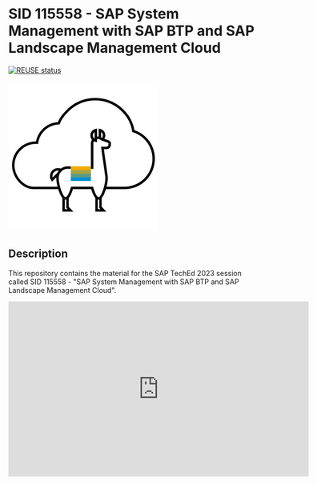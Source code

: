 # SID 115558 - SAP System Management with SAP BTP and SAP Landscape Management Cloud

[![REUSE status](https://api.reuse.software/badge/github.com/SAP-samples/teched2023-XP287v)](https://api.reuse.software/info/github.com/SAP-samples/teched2023-XP287v)

![Lama Cloud](/assets/lama-cloud.png)

## Description

This repository contains the material for the SAP TechEd 2023 session called SID 115558 - "SAP System Management with SAP BTP and SAP Landscape Management Cloud".

<iframe src="https://dam.sap.com/mac/embed/public/vp/a/W1Xcdn2.htm?rc=10&includeSapBrandedWraper=true" frameborder="0" width="600" height="350" allowfullscreen>

## Overview

This session introduces attendees to the cloud solution [SAP Landscape Management Cloud](https://www.sap.com/products/technology-platform/landscape-management.html) and lets participants explore its capabilities. It will walk through the solution at first and afterwards take the next step towards automatisation of SAP operations by combining SAP Landscape Management Cloud with services of SAP Business Technology Platform.

At the end of the session, you will understand how SAP Landscape Management Cloud can support you in automating and optimizing your SAP system management and you will have an idea how to consume its APIs and how to being alerted once unexpected failures in automated tasks occur.

## Requirements

The requirements to follow the exercises in this repository are:

- Having a free SAP-account which you can create at the top right via ![Account icon](/assets/account-icon.png) of [www.sap.com](https://www.sap.com)
- Having a 30 day [free trial account of SAP Landscape Management Cloud](https://www.sap.com/products/technology-platform/landscape-management/trial.html) which takes around 5 minutes to provision
- Having a 90 day [free trial account of SAP Business Technology Platform](https://www.sap.com/products/technology-platform/pricing.html) which takes around 5 minutes to provision
- Having access to your email inbox.

For following the tasks, no particular knowledge in any programming language is required. Scripts will use Python as programming language and deploy these within the SAP BTP, Cloud Foundry runtime, but you will be taken through the exercises step by step.

## Providing feedback and asking questions

At any point in time when walking through the exercises, feel free to provide feedback and ask questions. You can use the GitHub Issues for any topic around this tutorial. For product feedback, you can use the "Give Feedback" ![Give Feedback icon](/assets/give-feedback.png) icon inside SAP Landscape Management Cloud which is located at the top right of the shell bar. This will be reviewed by our product management and user experience experts.

## Exercises

- [Getting Started](exercises/ex0/)
- [Exercise 1 - Get to know SAP Landscape Management Cloud](exercises/ex1/)
- [Exercise 2 - Automate landscape activities and save infrastructure costs](exercises/ex2/)
- [Exercise 3 - Setup alerts for unforeseen situations](exercises/ex3/)
- [Exercise 4 - Create scripts to trigger landscape management tasks](exercises/ex4/)
- [Exercise 5 - Outlook: Event-driven infrastructure automation](exercises/ex5/)

## Contributing

Please read the [CONTRIBUTING.md](./CONTRIBUTING.md) to understand the contribution guidelines.

## Code of Conduct

Please read the [SAP Open Source Code of Conduct](https://github.com/SAP-samples/.github/blob/main/CODE_OF_CONDUCT.md).

## How to obtain support

Support for the content in this repository is available during the actual time of the online session for which this content has been designed. Otherwise, you may request support via the [Issues](../../issues) tab.

## License

Copyright (c) 2023 SAP SE or an SAP affiliate company. All rights reserved. This project is licensed under the Apache Software License, version 2.0 except as noted otherwise in the [LICENSE](LICENSES/Apache-2.0.txt) file.

